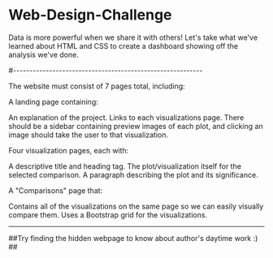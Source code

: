 # Web-Design-Challenge

Data is more powerful when we share it with others! Let's take what we've learned about HTML and CSS to create a dashboard showing off the analysis we've done.

#----------------------------------------------------------

The website must consist of 7 pages total, including:

A landing page containing:

An explanation of the project.
Links to each visualizations page. There should be a sidebar containing preview images of each plot, and clicking an image should take the user to that visualization.

Four visualization pages, each with:

A descriptive title and heading tag.
The plot/visualization itself for the selected comparison.
A paragraph describing the plot and its significance.

A "Comparisons" page that:

Contains all of the visualizations on the same page so we can easily visually compare them.
Uses a Bootstrap grid for the visualizations.

-----------------------------------------------------------------------
##Try finding the hidden webpage to know about author's daytime work :) ##



